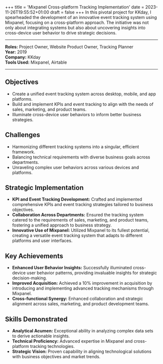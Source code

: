 +++
title = 'Mixpanel Cross-platform Tracking Implementation'
date = 2023-11-26T19:55:52+01:00
draft = false
+++
In this pivotal project for KKday, I spearheaded the development of an innovative event tracking system using Mixpanel, focusing on a cross-platform approach. The initiative was not only about integrating systems but also about uncovering insights into cross-device user behavior to drive strategic decisions.

---

**Roles:** Project Owner, Website Product Owner, Tracking Planner  
**Year:** 2019  
**Company:** KKday  
**Tools Used:** Mixpanel, Airtable

---

## Objectives
- Create a unified event tracking system across desktop, mobile, and app platforms.
- Build and implement KPIs and event tracking to align with the needs of sales, marketing, and product teams.
- Illuminate cross-device user behaviors to inform better business strategies.

## Challenges
- Harmonizing different tracking systems into a singular, efficient framework.
- Balancing technical requirements with diverse business goals across departments.
- Unraveling complex user behaviors across various devices and platforms.

## Strategic Implementation
- **KPI and Event Tracking Development:** Crafted and implemented comprehensive KPIs and event tracking strategies tailored to business objectives.
- **Collaboration Across Departments:** Ensured the tracking system catered to the requirements of sales, marketing, and product teams, fostering a unified approach to business strategy.
- **Innovative Use of Mixpanel:** Utilized Mixpanel to its fullest potential, creating a versatile event tracking system that adapts to different platforms and user interfaces.

## Key Achievements
- **Enhanced User Behavior Insights:** Successfully illuminated cross-device user behavior patterns, providing invaluable insights for strategic decision-making.
- **Improved Acquisition:** Achieved a 10% improvement in acquisition by introducing and implementing advanced tracking mechanisms through Mixpanel.
- **Cross-functional Synergy:** Enhanced collaboration and strategic alignment across sales, marketing, and product development teams.

## Skills Demonstrated
- **Analytical Acumen:** Exceptional ability in analyzing complex data sets to derive actionable insights.
- **Technical Proficiency:** Advanced expertise in Mixpanel and cross-platform tracking technologies.
- **Strategic Vision:** Proven capability in aligning technological solutions with business objectives and market trends.